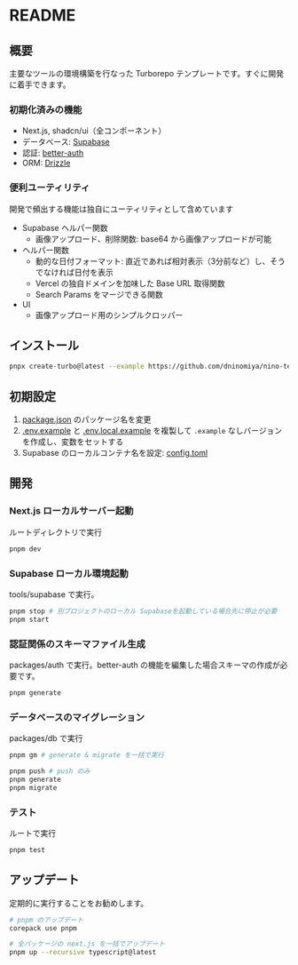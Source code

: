 # README

## 概要

主要なツールの環境構築を行なった Turborepo テンプレートです。すぐに開発に着手できます。

### 初期化済みの機能

- Next.js, shadcn/ui（全コンポーネント）
- データベース: [Supabase](https://supabase.com/docs/guides/local-development?queryGroups=package-manager&package-manager=pnpm)
- 認証: [better-auth](https://www.better-auth.com/docs/introduction)
- ORM: [Drizzle](https://orm.drizzle.team/docs/get-started/supabase-new)

### 便利ユーティリティ

開発で頻出する機能は独自にユーティリティとして含めています

- Supabase ヘルパー関数
  - 画像アップロード、削除関数: base64 から画像アップロードが可能
- ヘルパー関数
  - 動的な日付フォーマット: 直近であれば相対表示（3分前など）し、そうでなければ日付を表示
  - Vercel の独自ドメインを加味した Base URL 取得関数
  - Search Params をマージできる関数
- UI
  - 画像アップロード用のシンプルクロッパー

## インストール

```sh
pnpx create-turbo@latest --example https://github.com/dninomiya/nino-template -m pnpm
```

## 初期設定

1. [package.json](./package.json) のパッケージ名を変更
2. [.env.example](./packages/db/.env.example) と [.env.local.example](./apps/web/.env.local.example) を複製して `.example` なしバージョンを作成し、変数をセットする
3. Supabase のローカルコンテナ名を設定: [config.toml](./tooling/supabase/config.toml)

## 開発

### Next.js ローカルサーバー起動

ルートディレクトリで実行

```sh
pnpm dev
```

### Supabase ローカル環境起動

tools/supabase で実行。

```sh
pnpm stop # 別プロジェクトのローカル Supabaseを起動している場合先に停止が必要
pnpm start
```

### 認証関係のスキーマファイル生成

packages/auth で実行。better-auth の機能を編集した場合スキーマの作成が必要です。

```sh
pnpm generate
```

### データベースのマイグレーション

packages/db で実行

```sh
pnpm gm # generate & migrate を一括で実行

pnpm push # push のみ
pnpm generate
pnpm migrate
```

### テスト

ルートで実行

```sh
pnpm test
```

## アップデート

定期的に実行することをお勧めします。

```sh
# pnpm のアップデート
corepack use pnpm

# 全パッケージの next.js を一括でアップデート
pnpm up --recursive typescript@latest
```

